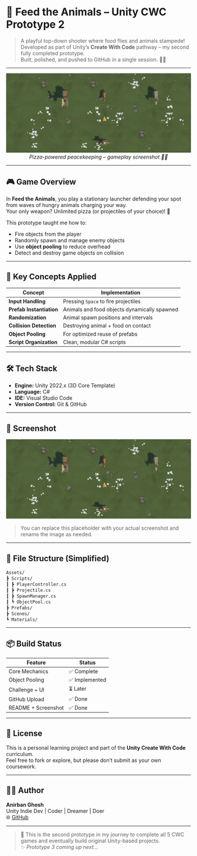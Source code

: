 # 🐾 Feed the Animals – Unity CWC Prototype 2

> A playful top-down shooter where food flies and animals stampede!  
> Developed as part of Unity’s **Create With Code** pathway – my second fully completed prototype.  
> Built, polished, and pushed to GitHub in a single session. 🧠🎯

---

<p align="center">
  <img src="screenshot-feed-animals.png" width="600"/>
  <br><em>Pizza-powered peacekeeping – gameplay screenshot 🍕🦁</em>
</p>

---

## 🎮 Game Overview

In **Feed the Animals**, you play a stationary launcher defending your spot from waves of hungry animals charging your way.  
Your only weapon? Unlimited pizza (or projectiles of your choice)! 🍕

This prototype taught me how to:
- Fire objects from the player
- Randomly spawn and manage enemy objects
- Use **object pooling** to reduce overhead
- Detect and destroy game objects on collision

---

## 🧠 Key Concepts Applied

| Concept | Implementation |
|--------|----------------|
| **Input Handling** | Pressing `Space` to fire projectiles |
| **Prefab Instantiation** | Animals and food objects dynamically spawned |
| **Randomization** | Animal spawn positions and intervals |
| **Collision Detection** | Destroying animal + food on contact |
| **Object Pooling** | For optimized reuse of prefabs |
| **Script Organization** | Clean, modular C# scripts |

---

## 🛠️ Tech Stack

- **Engine:** Unity 2022.x (3D Core Template)
- **Language:** C#
- **IDE:** Visual Studio Code
- **Version Control:** Git & GitHub

---

## 📸 Screenshot

<p align="center">
  <img src="screenshot-feed-animals.png" width="600"/>
</p>

> You can replace this placeholder with your actual screenshot and rename the image as needed.

---

## 📁 File Structure (Simplified)
 ```
Assets/
┣ Scripts/
┃ ┣ PlayerController.cs
┃ ┣ Projectile.cs
┃ ┣ SpawnManager.cs
┃ ┗ ObjectPool.cs
┣ Prefabs/
┣ Scenes/
┗ Materials/
```

---

## 📦 Build Status

| Feature | Status |
|--------|--------|
| Core Mechanics | ✅ Complete |
| Object Pooling | ✅ Implemented |
| Challenge + UI | ⏳ Later |
| GitHub Upload | ✅ Done |
| README + Screenshot | ✅ Done |

---

## 📜 License

This is a personal learning project and part of the **Unity Create With Code** curriculum.  
Feel free to fork or explore, but please don’t submit as your own coursework.

---

## 👨‍💻 Author

**Anirban Ghosh**  
Unity Indie Dev | Coder | Dreamer | Doer  
🌐 [GitHub](https://github.com/AnirbanGhosh2503)

---

> 🧩 This is the second prototype in my journey to complete all 5 CWC games and eventually build original Unity-based projects.  
> ✨ *Prototype 3 coming up next...*

